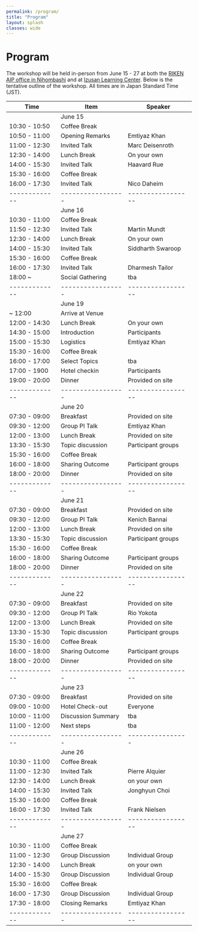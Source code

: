```yaml
---
permalink: /program/
title: "Program"
layout: splash
classes: wide
---
```


# Program

The workshop will be held in-person from June 15 - 27 at both the <a href= "https://aip.riken.jp/access/">RIKEN AIP office in Nihombashi</a> and at <a href= "https://izusan.zen-hd.co.jp/access/">Izusan Learning Center</a>. 
Below is the tentative outline of the workshop. All times are in Japan Standard Time (JST).

| Time          | Item               | Speaker            |
|---------------|--------------------|--------------------|
|               | June 15            |                    |
| 10:30 - 10:50 | Coffee Break       |                    |
| 10:50 - 11:00 | Opening Remarks    | Emtiyaz Khan       |
| 11:00 - 12:30 | Invited Talk       | Marc Deisenroth    |
| 12:30 - 14:00 | Lunch Break        | On your own        | 
| 14:00 - 15:30 | Invited Talk       | Haavard Rue        |
| 15:30 - 16:00 | Coffee Break       |                    |
| 16:00 - 17:30 | Invited Talk       | Nico Daheim        |
| ------------- | -----------------  | -----------------  |
|               | June 16            |                    |
| 10:30 - 11:00 | Coffee Break       |                    |
| 11:50 - 12:30 | Invited Talk       | Martin Mundt       |
| 12:30 - 14:00 | Lunch Break        | On your own        |
| 14:00 - 15:30 | Invited Talk       | Siddharth Swaroop  | 
| 15:30 - 16:00 | Coffee Break       |                    |
| 16:00 - 17:30 | Invited Talk       | Dharmesh Tailor    |
| 18:00 ~       | Social Gathering   | tba                |
| ------------- | -----------------  | -----------------  |
|               | June 19            |                    |
| ~ 12:00       | Arrive at Venue    |                    |
| 12:00 - 14:30 | Lunch Break        | On your own        |
| 14:30 - 15:00 | Introduction       | Participants       |
| 15:00 - 15:30 | Logistics          | Emtiyaz Khan       | 
| 15:30 - 16:00 | Coffee Break       |                    |
| 16:00 - 17:00 | Select Topics      | tba                |
| 17:00 - 1900  | Hotel checkin      | Participants       |
| 19:00 - 20:00 | Dinner             | Provided on site   |
| ------------- | -----------------  | -----------------  |
|               | June 20            |                    |
| 07:30 - 09:00 | Breakfast          | Provided on site   |
| 09:30 - 12:00 | Group PI Talk      | Emtiyaz Khan       |
| 12:00 - 13:00 | Lunch Break        | Provided on site   |
| 13:30 - 15:30 | Topic discussion   | Participant groups | 
| 15:30 - 16:00 | Coffee Break       |                    |
| 16:00 - 18:00 | Sharing Outcome    | Participant groups |
| 18:00 - 20:00 | Dinner             | Provided on site   |
| ------------- | -----------------  | -----------------  |
|               | June 21            |                    |
| 07:30 - 09:00 | Breakfast          | Provided on site   |
| 09:30 - 12:00 | Group PI Talk      | Kenich Bannai      |
| 12:00 - 13:00 | Lunch Break        | Provided on site   |
| 13:30 - 15:30 | Topic discussion   | Participant groups | 
| 15:30 - 16:00 | Coffee Break       |                    |
| 16:00 - 18:00 | Sharing Outcome    | Participant groups |
| 18:00 - 20:00 | Dinner             | Provided on site   |
| ------------- | -----------------  | -----------------  |
|               | June 22            |                    |
| 07:30 - 09:00 | Breakfast          | Provided on site   |
| 09:30 - 12:00 | Group PI Talk      | Rio Yokota         |
| 12:00 - 13:00 | Lunch Break        | Provided on site   |
| 13:30 - 15:30 | Topic discussion   | Participant groups | 
| 15:30 - 16:00 | Coffee Break       |                    |
| 16:00 - 18:00 | Sharing Outcome    | Participant groups |
| 18:00 - 20:00 | Dinner             | Provided on site   |
| ------------- | -----------------  | -----------------  |
|               | June 23            |                    |
| 07:30 - 09:00 | Breakfast          | Provided on site   |
| 09:00 - 10:00 | Hotel Check-out    | Everyone           |
| 10:00 - 11:00 | Discussion Summary | tba                |
| 11:00 - 12:00 | Next steps         | tba                |
| ------------- | -----------------  | ----------------   |
|               | June 26            |                    |
| 10:30 - 11:00 | Coffee Break       |                    |
| 11:00 - 12:30 | Invited Talk       | Pierre Alquier     |
| 12:30 - 14:00 | Lunch Break        | on your own        |
| 14:00 - 15:30 | Invited Talk       | Jonghyun Choi      |
| 15:30 - 16:00 | Coffee Break       |                    |
| 16:00 - 17:30 | Invited Talk       | Frank Nielsen      |
| ------------- | -----------------  | -----------------  |
|               | June 27            |                    |
| 10:30 - 11:00 | Coffee Break       |                    |
| 11:00 - 12:30 | Group Discussion   | Individual Group   |
| 12:30 - 14:00 | Lunch Break        | on your own        |
| 14:00 - 15:30 | Group Discussion   | Individual Group   |
| 15:30 - 16:00 | Coffee Break       |                    |
| 16:00 - 17:30 | Group Discussion   | Individual Group   |
| 17:30 - 18:00 | Closing Remarks    | Emtiyaz Khan       |
| ------------- | -----------------  | -----------------  |
